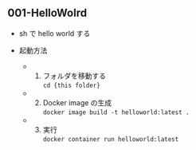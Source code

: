 ## 001-HelloWolrd

- sh で hello world する  

- 起動方法
  - 1. フォルダを移動する  
  `cd {this folder}`  
  - 2. Docker image の生成  
  `docker image build -t helloworld:latest .`  
  - 3. 実行  
  `docker container run helloworld:latest`  
